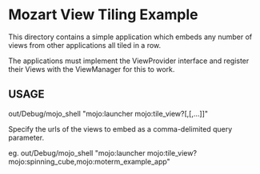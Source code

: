 # Mozart View Tiling Example

This directory contains a simple application which embeds any number of
views from other applications all tiled in a row.

The applications must implement the ViewProvider interface and register
their Views with the ViewManager for this to work.

## USAGE

  out/Debug/mojo_shell "mojo:launcher mojo:tile_view?<app1>[,<app2>[,...]]"

Specify the urls of the views to embed as a comma-delimited query parameter.

  eg. out/Debug/mojo_shell "mojo:launcher mojo:tile_view?mojo:spinning_cube,mojo:moterm_example_app"
